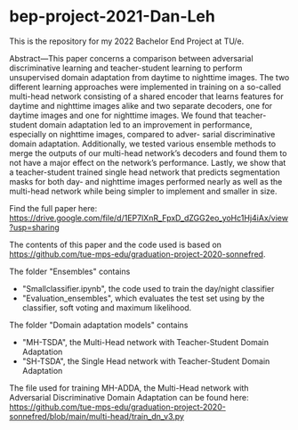 # bep-project-2021-Dan-Leh

This is the repository for my 2022 Bachelor End Project at TU/e.

Abstract—This paper concerns a comparison between adversarial discriminative learning and teacher-student learning to perform unsupervised domain adaptation from daytime to nighttime images. The two different learning approaches were implemented in training on a so-called multi-head network consisting of a shared encoder that learns features for daytime and nighttime images alike and two separate decoders, one for daytime images and one for nighttime images. We found that teacher-student domain adaptation led to an improvement in performance, especially on nighttime images, compared to adver- sarial discriminative domain adaptation. Additionally, we tested various ensemble methods to merge the outputs of our multi-head network’s decoders and found them to not have a major effect on the network’s performance. Lastly, we show that a teacher-student trained single head network that predicts segmentation masks for both day- and nighttime images performed nearly as well as the multi-head network while being simpler to implement and smaller in size.

Find the full paper here: https://drive.google.com/file/d/1EP7lXnR_FpxD_dZGG2eo_yoHc1Hj4iAx/view?usp=sharing

The contents of this paper and the code used is based on https://github.com/tue-mps-edu/graduation-project-2020-sonnefred.

The folder "Ensembles" contains
- "Smallclassifier.ipynb", the code used to train the day/night classifier
- "Evaluation_ensembles", which evaluates the test set using by the classifier, soft voting and maximum likelihood.

The folder "Domain adaptation models" contains
- "MH-TSDA", the Multi-Head network with Teacher-Student Domain Adaptation
- "SH-TSDA", the Single Head network with Teacher-Student Domain Adaptation

The file used for training MH-ADDA, the Multi-Head network with Adversarial Discriminative Domain Adaptation can be found here: https://github.com/tue-mps-edu/graduation-project-2020-sonnefred/blob/main/multi-head/train_dn_v3.py
